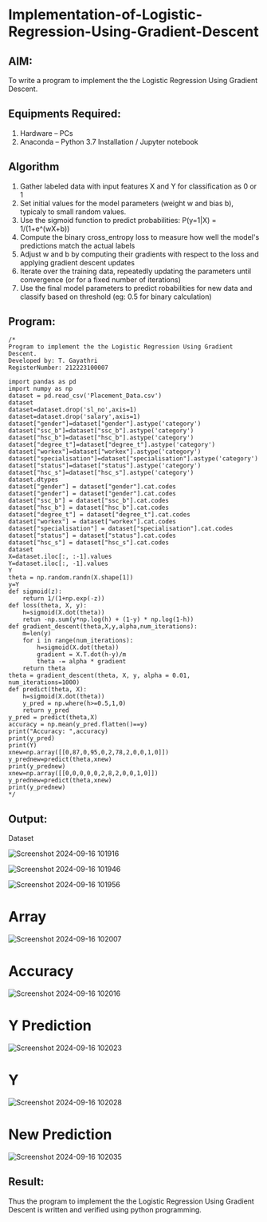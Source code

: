 # Implementation-of-Logistic-Regression-Using-Gradient-Descent

## AIM:
To write a program to implement the the Logistic Regression Using Gradient Descent.

## Equipments Required:
1. Hardware – PCs
2. Anaconda – Python 3.7 Installation / Jupyter notebook

## Algorithm
1. Gather labeled data with input features X and Y for classification as 0 or 1
2. Set initial values for the model parameters (weight w and bias b), typicaly to small random values.
3. Use the sigmoid function to predict probabilities:
   P(y=1|X) = 1/(1+e^(wX+b))
4. Compute the binary cross_entropy loss to measure how well the model's predictions match the actual labels
5. Adjust w and b by computing their gradients with respect to the loss and applying gradient descent updates
6. Iterate over the training data, repeatedly updating the parameters until convergence (or for a fixed number of iterations)
7. Use the final model parameters to predict robabilities for new data and classify based on threshold (eg: 0.5 for binary calculation)
   
## Program:
```
/*
Program to implement the the Logistic Regression Using Gradient Descent.
Developed by: T. Gayathri
RegisterNumber: 212223100007

import pandas as pd
import numpy as np
dataset = pd.read_csv('Placement_Data.csv')
dataset
dataset=dataset.drop('sl_no',axis=1)
dataset=dataset.drop('salary',axis=1)
dataset["gender"]=dataset["gender"].astype('category')
dataset["ssc_b"]=dataset["ssc_b"].astype('category')
dataset["hsc_b"]=dataset["hsc_b"].astype('category')
dataset["degree_t"]=dataset["degree_t"].astype('category')
dataset["workex"]=dataset["workex"].astype('category')
dataset["specialisation"]=dataset["specialisation"].astype('category')
dataset["status"]=dataset["status"].astype('category')
dataset["hsc_s"]=dataset["hsc_s"].astype('category')
dataset.dtypes
dataset["gender"] = dataset["gender"].cat.codes
dataset["gender"] = dataset["gender"].cat.codes
dataset["ssc_b"] = dataset["ssc_b"].cat.codes
dataset["hsc_b"] = dataset["hsc_b"].cat.codes
dataset["degree_t"] = dataset["degree_t"].cat.codes
dataset["workex"] = dataset["workex"].cat.codes
dataset["specialisation"] = dataset["specialisation"].cat.codes
dataset["status"] = dataset["status"].cat.codes
dataset["hsc_s"] = dataset["hsc_s"].cat.codes
dataset
X=dataset.iloc[:, :-1].values
Y=dataset.iloc[:, -1].values
Y
theta = np.random.randn(X.shape[1])
y=Y
def sigmoid(z):
    return 1/(1+np.exp(-z))
def loss(theta, X, y):
    h=sigmoid(X.dot(theta))
    retun -np.sum(y*np.log(h) + (1-y) * np.log(1-h))
def gradient_descent(theta,X,y,alpha,num_iterations):
    m=len(y)
    for i in range(num_iterations):
        h=sigmoid(X.dot(theta))
        gradient = X.T.dot(h-y)/m
        theta -= alpha * gradient
    return theta
theta = gradient_descent(theta, X, y, alpha = 0.01, num_iterations=1000)
def predict(theta, X):
    h=sigmoid(X.dot(theta))
    y_pred = np.where(h>=0.5,1,0)
    return y_pred
y_pred = predict(theta,X)
accuracy = np.mean(y_pred.flatten()==y)
print("Accuracy: ",accuracy)
print(y_pred)
print(Y)
xnew=np.array([[0,87,0,95,0,2,78,2,0,0,1,0]])
y_prednew=predict(theta,xnew)
print(y_prednew)
xnew=np.array([[0,0,0,0,0,2,8,2,0,0,1,0]])
y_prednew=predict(theta,xnew)
print(y_prednew)
*/
```

## Output:
Dataset

![Screenshot 2024-09-16 101916](https://github.com/user-attachments/assets/e27e523c-3db3-40df-99b5-a6e12dc13ac7)

![Screenshot 2024-09-16 101946](https://github.com/user-attachments/assets/f4548e3f-0723-458d-97e5-31adb191430a)

![Screenshot 2024-09-16 101956](https://github.com/user-attachments/assets/e432594c-7c64-4182-82cc-e041207cc62e)

# Array

![Screenshot 2024-09-16 102007](https://github.com/user-attachments/assets/f0d21389-20b1-48da-8fca-17908ee15fcd)

# Accuracy

![Screenshot 2024-09-16 102016](https://github.com/user-attachments/assets/80ccfbd3-ffc8-466d-ae52-6aa2365c4f48)

# Y Prediction

![Screenshot 2024-09-16 102023](https://github.com/user-attachments/assets/eb95a4d3-2ed9-443d-80c8-7f5e4c905f46)

# Y

![Screenshot 2024-09-16 102028](https://github.com/user-attachments/assets/3e27ea3f-c1a0-4ea6-a1fc-755cb48dbeca)

# New Prediction

![Screenshot 2024-09-16 102035](https://github.com/user-attachments/assets/d9b842e7-0ea5-4eab-af32-06aea7a36285)


## Result:
Thus the program to implement the the Logistic Regression Using Gradient Descent is written and verified using python programming.

